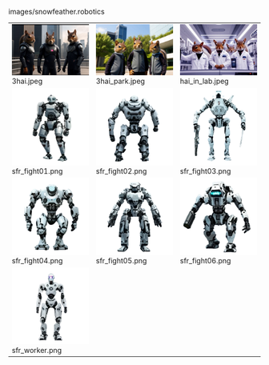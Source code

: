images/snowfeather.robotics
<table>
	<tr>
		<td><img src="https://github.com/zuckung/endless-sky-plugins-graphics/blob/main/images/snowfeather.robotics/3hai.jpeg?raw=true" width="200"><br>
3hai.jpeg</td>
		<td><img src="https://github.com/zuckung/endless-sky-plugins-graphics/blob/main/images/snowfeather.robotics/3hai_park.jpeg?raw=true" width="200"><br>
3hai_park.jpeg</td>
		<td><img src="https://github.com/zuckung/endless-sky-plugins-graphics/blob/main/images/snowfeather.robotics/hai_in_lab.jpeg?raw=true" width="200"><br>
hai_in_lab.jpeg</td>
	</tr>
	<tr>
		<td><img src="https://github.com/zuckung/endless-sky-plugins-graphics/blob/main/images/snowfeather.robotics/sfr_fight01.png?raw=true" width="200"><br>
sfr_fight01.png</td>
		<td><img src="https://github.com/zuckung/endless-sky-plugins-graphics/blob/main/images/snowfeather.robotics/sfr_fight02.png?raw=true" width="200"><br>
sfr_fight02.png</td>
		<td><img src="https://github.com/zuckung/endless-sky-plugins-graphics/blob/main/images/snowfeather.robotics/sfr_fight03.png?raw=true" width="200"><br>
sfr_fight03.png</td>
	</tr>
	<tr>
		<td><img src="https://github.com/zuckung/endless-sky-plugins-graphics/blob/main/images/snowfeather.robotics/sfr_fight04.png?raw=true" width="200"><br>
sfr_fight04.png</td>
		<td><img src="https://github.com/zuckung/endless-sky-plugins-graphics/blob/main/images/snowfeather.robotics/sfr_fight05.png?raw=true" width="200"><br>
sfr_fight05.png</td>
		<td><img src="https://github.com/zuckung/endless-sky-plugins-graphics/blob/main/images/snowfeather.robotics/sfr_fight06.png?raw=true" width="200"><br>
sfr_fight06.png</td>
	</tr>
	<tr>
		<td><img src="https://github.com/zuckung/endless-sky-plugins-graphics/blob/main/images/snowfeather.robotics/sfr_worker.png?raw=true" width="200"><br>
sfr_worker.png</td>
		<td></td>
		<td></td>
	</tr>
</table>

